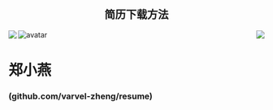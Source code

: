 <h2 align="center">简历下载方法</h2> 
<img align="left" src="http://olgi271zo.bkt.clouddn.com/avatar200x200.png"></img>
<img align="right" src="http://olgi271zo.bkt.clouddn.com/avatar200x200.png"></img>

![avatar](http://olgi271zo.bkt.clouddn.com/avatar200x200.png)<span><h1>郑小燕</h1></span>
<h3>(github.com/varvel-zheng/resume)</h3>
